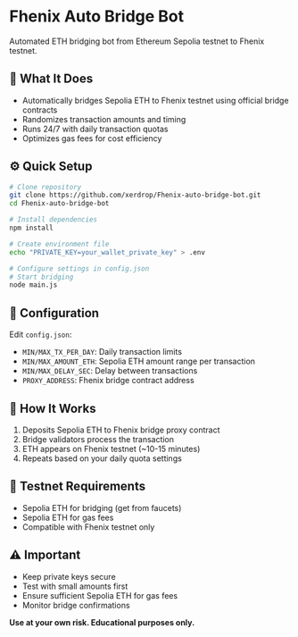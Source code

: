 
# Fhenix Auto Bridge Bot

Automated ETH bridging bot from Ethereum Sepolia testnet to Fhenix testnet.

## 🚀 What It Does

- Automatically bridges Sepolia ETH to Fhenix testnet using official bridge contracts
- Randomizes transaction amounts and timing
- Runs 24/7 with daily transaction quotas
- Optimizes gas fees for cost efficiency

## ⚙️ Quick Setup

```bash
# Clone repository
git clone https://github.com/xerdrop/Fhenix-auto-bridge-bot.git
cd Fhenix-auto-bridge-bot

# Install dependencies
npm install

# Create environment file
echo "PRIVATE_KEY=your_wallet_private_key" > .env

# Configure settings in config.json
# Start bridging
node main.js
```

## 📝 Configuration

Edit `config.json`:
- `MIN/MAX_TX_PER_DAY`: Daily transaction limits
- `MIN/MAX_AMOUNT_ETH`: Sepolia ETH amount range per transaction  
- `MIN/MAX_DELAY_SEC`: Delay between transactions
- `PROXY_ADDRESS`: Fhenix bridge contract address

## 🌉 How It Works

1. Deposits Sepolia ETH to Fhenix bridge proxy contract
2. Bridge validators process the transaction
3. ETH appears on Fhenix testnet (~10-15 minutes)
4. Repeats based on your daily quota settings

## 🧪 Testnet Requirements

- Sepolia ETH for bridging (get from faucets)
- Sepolia ETH for gas fees
- Compatible with Fhenix testnet only

## ⚠️ Important

- Keep private keys secure
- Test with small amounts first
- Ensure sufficient Sepolia ETH for gas fees
- Monitor bridge confirmations

**Use at your own risk. Educational purposes only.**
